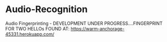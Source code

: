 # Audio-Recognition
Audio Fingerprinting - 
DEVELOPMENT UNDER PROGRESS....FINGERPRINT FOR TWO HELLOs FOUND AT: https://warm-anchorage-45331.herokuapp.com/
